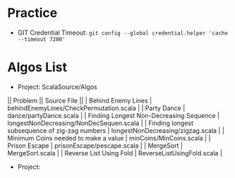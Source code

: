 # Practice

* GIT Credential Timeout: `git config --global credential.helper 'cache --timeout 7200'`

# Algos List

* Project: ScalaSource/Algos

|| Problem || Source File ||
| Behind Enemy Lines | behindEnemyLines/CheckPermutation.scala |
| Party Dance | dance/partyDance.scala |
| Finding Longest Non-Decreasing Sequence | longestNonDecreasing/NonDecSequen.scala |
| Finding longest subsequence of zig-zag numbers | longestNonDecreasing/zigzag.scala |
| Minimum Coins needed to make a value | minCoins/MinCoins.scala |
| Prison Escape | prisonEscape/pescape.scala |
| MergeSort | MergeSort.scala |
| Reverse List Using Fold | ReverseListUsingFold.scala |

* Project:
